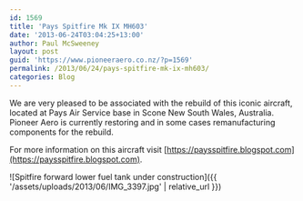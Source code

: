 ```yaml
---
id: 1569
title: 'Pays Spitfire Mk IX MH603'
date: '2013-06-24T03:04:25+13:00'
author: Paul McSweeney
layout: post
guid: 'https://www.pioneeraero.co.nz/?p=1569'
permalink: /2013/06/24/pays-spitfire-mk-ix-mh603/
categories: Blog
---
```


We are very pleased to be associated with the rebuild of this iconic aircraft, located at Pays Air Service base in Scone New South Wales, Australia. Pioneer Aero is currently restoring and in some cases remanufacturing components for the rebuild.

For more information on this aircraft visit [https://paysspitfire.blogspot.com](https://paysspitfire.blogspot.com).

![Spitfire forward lower fuel tank under construction]({{ '/assets/uploads/2013/06/IMG_3397.jpg' | relative_url }})
